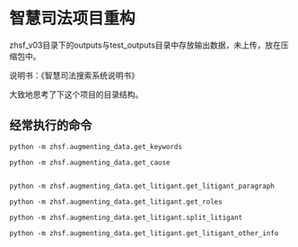 # 智慧司法项目重构

zhsf_v03目录下的outputs与test_outputs目录中存放输出数据，未上传，放在压缩包中。

说明书：《智慧司法搜索系统说明书》

大致地思考了下这个项目的目录结构。

## 经常执行的命令

```
python -m zhsf.augmenting_data.get_keywords

python -m zhsf.augmenting_data.get_cause


python -m zhsf.augmenting_data.get_litigant.get_litigant_paragraph

python -m zhsf.augmenting_data.get_litigant.get_roles

python -m zhsf.augmenting_data.get_litigant.split_litigant

python -m zhsf.augmenting_data.get_litigant.get_litigant_other_info
```

